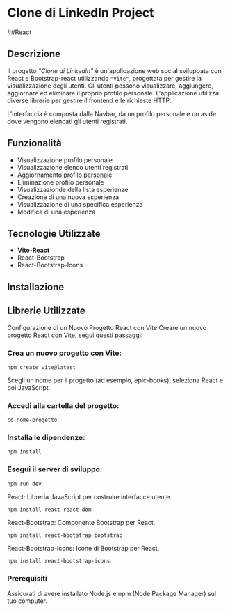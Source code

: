# Clone di Linkedln Project
##React



## Descrizione

Il progetto _"Clone di Linkedln"_ è un'applicazione web social sviluppata con React e Bootstrap-react utilizzando `"Vite"`, progettata per gestire la visualizzazione degli utenti.
Gli utenti possono visualizzare, aggiungere, aggiornare ed eliminare il proprio profilo personale.
L'applicazione utilizza diverse librerie per gestire il frontend e le richieste HTTP.

L'interfaccia è composta dalla Navbar, da un profilo personale e un aside dove vengono elencati gli utenti registrati.

## Funzionalità

* Visualizzazione profilo personale
* Visualizzazione elenco utenti registrati
* Aggiornamento profilo personale
* Eliminazione profilo personale
* Visualizzazionde della lista esperienze
* Creazione di una nuova esperienza
* Visualizzazione di una specifica esperienza
* Modifica di una esperienza


## Tecnologie Utilizzate

* **Vite-React**
* React-Bootstrap
* React-Bootstrap-Icons

## Installazione

## Librerie Utilizzate

Configurazione di un Nuovo Progetto React con Vite
Creare un nuovo progetto React con Vite, segui questi passaggi:

### Crea un nuovo progetto con Vite:

`npm create vite@latest`

Scegli un nome per il progetto (ad esempio, epic-books), seleziona React e poi JavaScript.

### Accedi alla cartella del progetto:

`cd nome-progetto`

### Installa le dipendenze:

`npm install`

### Esegui il server di sviluppo:

`npm run dev`

React: Libreria JavaScript per costruire interfacce utente.

`npm install react react-dom`

React-Bootstrap: Componente Bootstrap per React.

`npm install react-bootstrap bootstrap`

React-Bootstrap-Icons: Icone di Bootstrap per React.

`npm install react-bootstrap-icons`

### Prerequisiti

Assicurati di avere installato Node.js e npm (Node Package Manager) sul tuo computer.

